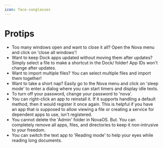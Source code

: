 ```yaml
---
icon: face-sunglasses
---
```


# Protips

* Too many windows open and want to close it all? Open the Nova menu and click on 'close all windows'!
* Want to keep Dock apps updated without moving them after updates? Simply select a file to make a shortcut in the Dock/ folder! App IDs won't change after updates.
* Want to import multiple files? You can select multiple files and import them together!
* Want to take a short nap? Easily go to the Nova menu and click on 'sleep mode' to enter a dialog where you can start timers and display idle texts.
* To turn off your password, change your password to 'nova'.
* You can right-click an app to reinstall it. If it supports handling a default method, then it would register it once again. This is helpful if you have an app that is supposed to allow viewing a file or creating a service for dependent apps to use, isn't registered.
* You cannot delete the 'Admin' folder in NovaOS. But. You can completely remove all apps, files, and directories to keep it non-intrusive to your freedom.
* You can switch the text app to 'Reading mode' to help your eyes while reading long documents.

